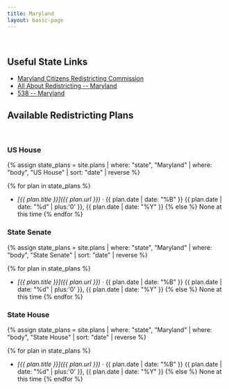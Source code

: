 ```yaml
---
title: Maryland
layout: basic-page
---
```


<br>

Useful State Links
---

- [Maryland Citizens Redistricting Commission](https://redistricting.maryland.gov/Pages/default.aspx)
- [All About Redistricting -- Maryland](https://redistricting.lls.edu/state/maryland/?cycle=2020&level=Congress&startdate=)
- [538 -- Maryland](https://projects.fivethirtyeight.com/redistricting-2022-maps/maryland/)

Available Redistricting Plans
---

<br>

### US House

{% assign state_plans = site.plans | where: "state", "Maryland" | where: "body", "US House" | sort: "date" | reverse %}

{% for plan in state_plans %}
- *[{{ plan.title }}]({{ plan.url }})* · {{ plan.date | date: "%B" }} {{ plan.date | date: "%d" | plus:'0' }}, {{ plan.date | date: "%Y" }}
{% else %}
None at this time
{% endfor %}

### State Senate

{% assign state_plans = site.plans | where: "state", "Maryland" | where: "body", "State Senate" | sort: "date" | reverse %}

{% for plan in state_plans %}
- *[{{ plan.title }}]({{ plan.url }})* · {{ plan.date | date: "%B" }} {{ plan.date | date: "%d" | plus:'0' }}, {{ plan.date | date: "%Y" }}
{% else %}
None at this time
{% endfor %}


### State House

{% assign state_plans = site.plans | where: "state", "Maryland" | where: "body", "State House" | sort: "date" | reverse %}

{% for plan in state_plans %}
- *[{{ plan.title }}]({{ plan.url }})* · {{ plan.date | date: "%B" }} {{ plan.date | date: "%d" | plus:'0' }}, {{ plan.date | date: "%Y" }}
{% else %}
None at this time
{% endfor %}
